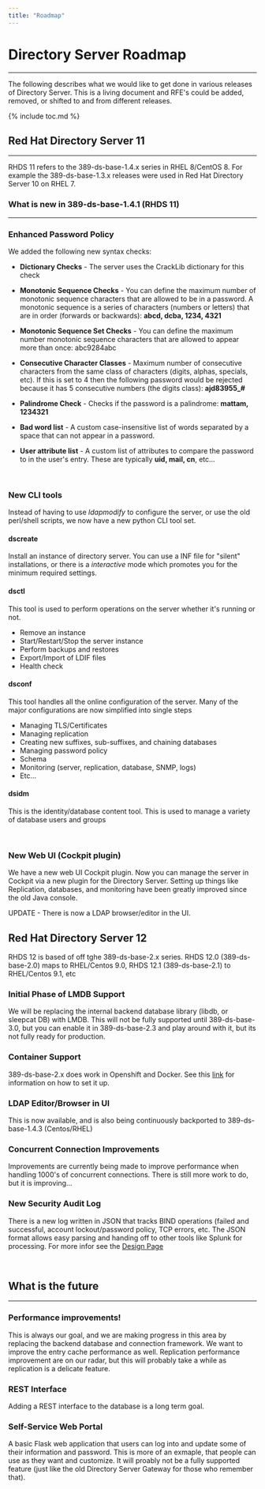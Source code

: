 ```yaml
---
title: "Roadmap"
---
```


# Directory Server Roadmap
--------------------------

The following describes what we would like to get done in various releases of Directory Server.  This is a living document and RFE's could be added, removed, or shifted to and from different releases.

{% include toc.md %}


## Red Hat Directory Server 11
------------------------------

RHDS 11 refers to the 389-ds-base-1.4.x series in RHEL 8/CentOS 8. For example the 389-ds-base-1.3.x releases were used in Red Hat Directory Server 10 on RHEL 7. 


### What is new in 389-ds-base-1.4.1 (RHDS 11)
---------------------------------------------

### Enhanced Password Policy

We added the following new syntax checks:

- **Dictionary Checks** - The server uses the CrackLib dictionary for this check

- **Monotonic Sequence Checks** - You can define the maximum number of monotonic sequence characters that are allowed to be in a password. A monotonic sequence is a series of characters (numbers or letters) that are in order (forwards or backwards): **abcd, dcba, 1234, 4321**

- **Monotonic Sequence Set Checks** - You can define the maximum number monotonic sequence characters that are allowed to appear more than once: abc9284abc

- **Consecutive Character Classes** - Maximum number of consecutive characters from the same class of characters (digits, alphas, specials, etc). If this is set to 4 then the following password would be rejected because it has 5 consecutive numbers (the digits class): **ajd83955_#**

- **Palindrome Check** - Checks if the password is a palindrome: **mattam, 1234321**

- **Bad word list** - A custom case-insensitive list of words separated by a space that can not appear in a password.

- **User attribute list** - A custom list of attributes to compare the password to in the user's entry.  These are typically **uid, mail, cn**, etc...

<br>

### New CLI tools

Instead of having to use *ldapmodify* to configure the server, or use the old perl/shell scripts, we now have a new python CLI tool set.  


#### dscreate

Install an instance of directory server.  You can use a INF file for "silent" installations, or there is a *interactive* mode which promotes you for the minimum required settings.

#### dsctl

This tool is used to perform operations on the server whether it's running or not.

- Remove an instance
- Start/Restart/Stop the server instance
- Perform backups and restores
- Export/Import of LDIF files
- Health check

#### dsconf

This tool handles all the online configuration of the server.  Many of the major configurations are now simplified into single steps

- Managing TLS/Certificates
- Managing replication
- Creating new suffixes, sub-suffixes, and chaining databases
- Managing password policy
- Schema
- Monitoring (server, replication, database, SNMP, logs)
- Etc...

#### dsidm

This is the identity/database content tool.  This is used to manage a variety of database users and groups

<br>

### New Web UI (Cockpit plugin)

We have a new web UI Cockpit plugin.  Now you can manage the server in Cockpit via a new plugin for the Directory Server.  Setting up things like Replication, databases, and monitoring have been greatly improved since the old Java console.

UPDATE - There is now a LDAP browser/editor in the UI. 
<br>

## Red Hat Directory Server 12

RHDS 12 is based of off tghe 389-ds-base-2.x series.  RHDS 12.0 (389-ds-base-2.0) maps to RHEL/Centos 9.0, RHDS 12.1 (389-ds-base-2.1) to RHEL/Centos 9.1, etc

### Initial Phase of LMDB Support

We will be replacing the internal backend database library (libdb, or sleepcat DB) with LMDB.  This will not be fully supported until 389-ds-base-3.0, but you can enable it in 389-ds-base-2.3 and play around with it, but its not fully ready for production.

### Container Support

389-ds-base-2.x does work in Openshift and Docker.  See this [link]() for information on how to set it up.

### LDAP Editor/Browser in UI

This is now available, and is also being continuously backported to 389-ds-base-1.4.3 (Centos/RHEL)

### Concurrent Connection Improvements

Improvements are currently being made to improve performance  when handling 1000's of concurrent connections.  There is still more work to do, but it is improving...

### New Security Audit Log

There is a new log written in JSON that tracks BIND operations (failed and successful, account lockout/password policy, TCP errors, etc.  The JSON format allows easy parsing and handing off to other tools like Splunk for processing.  For more infor see the [Design Page]()


<br>

## What is the future
---------------------------------------------

### Performance improvements!

This is always our goal, and we are making progress in this area by replacing the backend database and connection framework.  We want to improve the entry cache performance as well.  Replication performance improvement are on our radar, but this will probably take a while as replication is a delicate feature.

### REST Interface

Adding a REST interface to the database is a long term goal.

### Self-Service Web Portal

A basic Flask web application that users can log into and update some of their information and password.  This is more of an exmaple, that people can use as they want and customize.  It will proably not be a fully supported feature (just like the old Directory Server Gateway for those who remember that).

